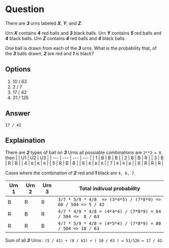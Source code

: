 # Question 

There are ***3*** urns labeled ***X***, ***Y***, and ***Z***.


Urn ***X*** contains ***4*** red balls and ***3*** black balls.
Urn ***Y*** contains ***5*** red balls and ***4*** black balls.
Urn ***Z*** contains ***4*** red balls and ***4*** black balls.

One ball is drawn from each of the ***3*** urns. What is the probability that, of the ***3*** balls drawn, ***2*** are red and ***1*** is black?

## Options

1. 10 / 63
2. 2 / 7
3. 17 / 42
4. 31 / 126

## Answer

`17 / 42`

## Explaination

There are ***2*** types of ball on ***3*** Urns all possiable combinations are `2**3 = 8`. then 
|     | U1  | U2  | U3  |
| --- | --- | --- | --- |
| 1   | B   | B   | B   |
| 2   | B   | B   | R   |
| 3   | B   | R   | B   |
| 4   | `B` | `R` | `R` |
| 5   | R   | B   | B   |
| 6   | `R` | `B` | `R` |
| 7   | `R` | `R` | `B` |
| 8   | R   | R   | R   |

Cases where the combination of ***2*** red and ***1*** black are `4, 6, 7`.

 | Urn 1 | Urn 2 | Urn 3 | Total indivual probability                                             |
 | ----- | ----- | ----- | ------------------------------------------------------------- |
 | B     | R     | R     | `3/7 * 5/9 * 4/8  => (3*4*5) / (7*8*9) => 60 / 504 => 5 / 42` |
 | R     | B     | R     | `4/7 * 4/9 * 4/8 = (4*4*4) / (7*8*9) = 64 / 504 =>  8 / 63`   |
 | R     | R     | B     | `4/7 * 5/9 * 4/8 = (4*5*4) / (7*8*9) = 80 / 504 => 10 / 63`   |

Sum of all ***3*** Urns : `(5 / 42) + (8 / 63) + ( 10 / 63 ) = 51/126 = 17 / 42`.